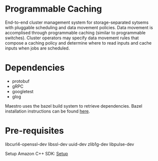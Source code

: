 # Programmable Caching

End-to-end cluster management system for storage-separated sytsems with pluggable scheduling and data movement policies. Data movement is accomplised through programmable caching (similar to programmable switches). Cluster operators may specify data movement rules that compose a caching policy and determine where to read inputs and cache inputs when jobs are scheduled.

# Dependencies
 * protobuf
 * gRPC
 * googletest
 * glog

Maestro uses the bazel build system to retrieve dependencies. 
Bazel installation instructions can be found [here](https://docs.bazel.build/versions/master/install.html).


# Pre-requisites
libcurl4-openssl-dev libssl-dev uuid-dev zlib1g-dev libpulse-dev

Setup Amazon C++ SDK: [Setup](https://docs.aws.amazon.com/sdk-for-cpp/v1/developer-guide/setup.html)
